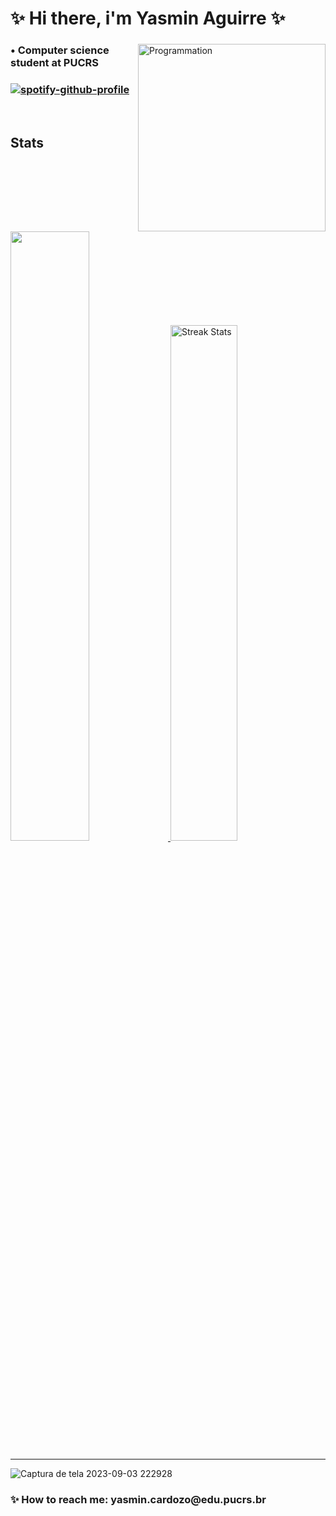 <!--
**4gu1rr3/4gu1rr3** is a ✨ _special_ ✨ repository because its `README.md` (this file) appears on your GitHub profile.

Here are some ideas to get you started:

- 🔭 I’m currently working on ...
- 🌱 I’m currently learning ...
- 👯 I’m looking to collaborate on ...
- 🤔 I’m looking for help with ...
- 💬 Ask me about ...
- 📫 How to reach me: ...
- 😄 Pronouns: ...
- ⚡ Fun fact: ...
-->
<h1>✨ Hi there, i'm Yasmin Aguirre ✨</h1>

<div>

<img align="right" src="https://github.com/4gu1rr3/4gu1rr3/assets/50997939/cb87018b-5c09-488f-bd64-99fdf2e607c3" alt="Programmation" width="300"/>
<h3> • Computer science student at PUCRS<h3>
    
[![spotify-github-profile](https://spotify-github-profile.vercel.app/api/view?uid=crduqbolsz4nzehkogy4u5hn2&cover_image=true&theme=natemoo-re&show_offline=true&background_color=121212&interchange=true&bar_color=53b14f&bar_color_cover=false)](https://github.com/kittinan/spotify-github-profile)
</div>
    
<br/>

<a>
<h2>Stats</h2>
</a>

<div>
    <a href="https://github-readme-stats.vercel.app">
    <img width= "50%"src="https://github-readme-stats.vercel.app/api/top-langs?username=4gu1rr3&locale=en&hide_title=false&layout=compact&card_width=320&langs_count=12&theme=onedark&hide_border=true&order=2"/>
    </a>
    <a href="https://github-readme-streak-stats.herokuapp.com">
        <img width="46%" alt="Streak Stats" src="https://github-readme-streak-stats.herokuapp.com/?user=4gu1rr3&theme=onedark&hide_border=true"/>
    </a>
</div>
<hr>

![Captura de tela 2023-09-03 222928](https://github.com/4gu1rr3/4gu1rr3/assets/50997939/3c18723e-dab5-44aa-ae46-72e48aa14948)

<h3>✨ How to reach me: yasmin.cardozo@edu.pucrs.br</h3>

